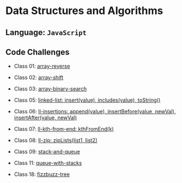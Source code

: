 # Data Structures and Algorithms

## Language: `JavaScript`

## Code Challenges

- Class 01: [array-reverse](code-challenges/arrayReverse/README.md)
- Class 02: [array-shift](code-challenges/arrayShift/README.md)
- Class 03: [array-binary-search](code-challenges/arrayBinarySearch/README.md)

- Class 05: [linked-list: insert(value), includes(value), toString()](data-structures/linkedList/README.md)

- Class 06: [ll-insertions: append(value), insertBefore(value, newVal), insertAfter(value, newVal)](data-structures/linkedList/README.md)

- Class 07: [ll-kth-from-end: kthFromEnd(k)](data-structures/linkedList/README.md)
- Class 08: [ll-zip: zipLists(list1, list2)](code-challenges/llZip/README.md)
- Class 09: [stack-and-queue](data-structures/stacksAndQueues/README.md)
- Class 11: [queue-with-stacks](data-structures/queueWithStacks/README.md)
- Class 18: [fizzbuzz-tree](data-structures/fizzBuzzTree/README.md)
